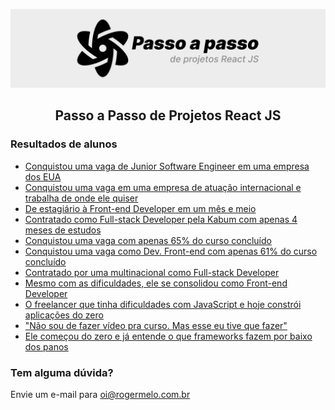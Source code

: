 ![](assets/banner-pppr-readme.jpg)

<h2 align="center">
  Passo a Passo de Projetos React JS
</h2>

### Resultados de alunos

- [Conquistou uma vaga de Junior Software Engineer em uma empresa dos EUA](https://drive.google.com/file/d/13QA07uI-eZTr5I7GaMl8QW6b2D0ZXkBZ/view?usp=sharing)
- [Conquistou uma vaga em uma empresa de atuação internacional e trabalha de onde ele quiser](https://drive.google.com/file/d/1Giizabq5Q4LBtj5huXdcCuVNMa5Oefcb/view?usp=sharing)
- [De estagiário à Front-end Developer em um mês e meio](https://youtu.be/IvG47ce4kz0)
- [Contratado como Full-stack Developer pela Kabum com apenas 4 meses de estudos](https://youtu.be/8nwGTNKa6gM)
- [Conquistou uma vaga com apenas 65% do curso concluído](https://drive.google.com/file/d/1e1M018usvoQg0r4GmBL6t4xf-L6wSp1c/view?usp=sharing)
- [Conquistou uma vaga como Dev. Front-end com apenas 61% do curso concluído](https://drive.google.com/file/d/149B7RoLwNoKveTpCa1_tGa3GEs1VMBi2/view?usp=sharing)
- [Contratado por uma multinacional como Full-stack Developer](https://drive.google.com/file/d/1WQwzElmTwlZgvhLz8zf1pi-ZStjGb2Fh/view?usp=sharing)
- [Mesmo com as dificuldades, ele se consolidou como Front-end Developer](https://youtu.be/eBAav-o49vo)
- [O freelancer que tinha dificuldades com JavaScript e hoje constrói aplicações do zero](https://youtu.be/ohS6JsCmYys)
- ["Não sou de fazer vídeo pra curso. Mas esse eu tive que fazer"](https://youtu.be/tJ1hZGb0aOY)
- [Ele começou do zero e já entende o que frameworks fazem por baixo dos panos](https://youtu.be/oaANN2qb8dw)

### Tem alguma dúvida?

Envie um e-mail para oi@rogermelo.com.br
